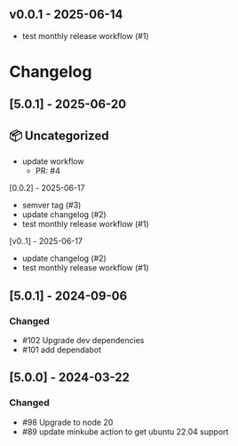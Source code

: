 ## v0.0.1 - 2025-06-14

- test monthly release workflow (#1)

# Changelog

## [5.0.1] - 2025-06-20

## 📦 Uncategorized

- update workflow
   - PR: #4



[0.0.2] - 2025-06-17
- semver tag (#3)
- update changelog (#2)
- test monthly release workflow (#1)


[v0..1] - 2025-06-17
- update changelog (#2)
- test monthly release workflow (#1)


## [5.0.1] - 2024-09-06

### Changed

- #102 Upgrade dev dependencies
- #101 add dependabot

## [5.0.0] - 2024-03-22

### Changed

- #98 Upgrade to node 20
- #89 update minkube action to get ubuntu 22.04 support
